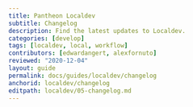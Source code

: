 ```yaml
---
title: Pantheon Localdev
subtitle: Changelog
description: Find the latest updates to Localdev.
categories: [develop]
tags: [localdev, local, workflow]
contributors: [edwardangert, alexfornuto]
reviewed: "2020-12-04"
layout: guide
permalink: docs/guides/localdev/changelog
anchorid: localdev/changelog
editpath: localdev/05-changelog.md
---
```


<LocaldevChangelog />
